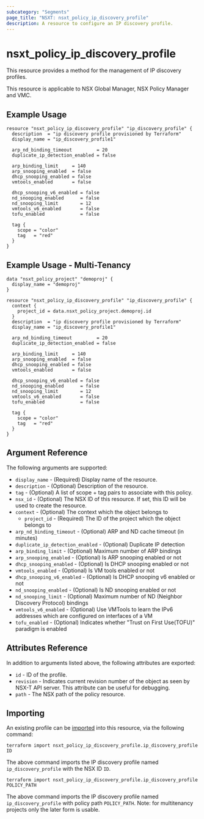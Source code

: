 ```yaml
---
subcategory: "Segments"
page_title: "NSXT: nsxt_policy_ip_discovery_profile"
description: A resource to configure an IP discovery profile.
---
```


# nsxt_policy_ip_discovery_profile

This resource provides a method for the management of IP discovery profiles.

This resource is applicable to NSX Global Manager, NSX Policy Manager and VMC.

## Example Usage

```hcl
resource "nsxt_policy_ip_discovery_profile" "ip_discovery_profile" {
  description  = "ip discovery profile provisioned by Terraform"
  display_name = "ip_discovery_profile1"

  arp_nd_binding_timeout         = 20
  duplicate_ip_detection_enabled = false

  arp_binding_limit     = 140
  arp_snooping_enabled  = false
  dhcp_snooping_enabled = false
  vmtools_enabled       = false

  dhcp_snooping_v6_enabled = false
  nd_snooping_enabled      = false
  nd_snooping_limit        = 12
  vmtools_v6_enabled       = false
  tofu_enabled             = false

  tag {
    scope = "color"
    tag   = "red"
  }
}
```

## Example Usage - Multi-Tenancy

```hcl
data "nsxt_policy_project" "demoproj" {
  display_name = "demoproj"
}

resource "nsxt_policy_ip_discovery_profile" "ip_discovery_profile" {
  context {
    project_id = data.nsxt_policy_project.demoproj.id
  }
  description  = "ip discovery profile provisioned by Terraform"
  display_name = "ip_discovery_profile1"

  arp_nd_binding_timeout         = 20
  duplicate_ip_detection_enabled = false

  arp_binding_limit     = 140
  arp_snooping_enabled  = false
  dhcp_snooping_enabled = false
  vmtools_enabled       = false

  dhcp_snooping_v6_enabled = false
  nd_snooping_enabled      = false
  nd_snooping_limit        = 12
  vmtools_v6_enabled       = false
  tofu_enabled             = false

  tag {
    scope = "color"
    tag   = "red"
  }
}
```

## Argument Reference

The following arguments are supported:

* `display_name` - (Required) Display name of the resource.
* `description` - (Optional) Description of the resource.
* `tag` - (Optional) A list of scope + tag pairs to associate with this policy.
* `nsx_id` - (Optional) The NSX ID of this resource. If set, this ID will be used to create the resource.
* `context` - (Optional) The context which the object belongs to
    * `project_id` - (Required) The ID of the project which the object belongs to
* `arp_nd_binding_timeout` - (Optional) ARP and ND cache timeout (in minutes)
* `duplicate_ip_detection_enabled` - (Optional) Duplicate IP detection
* `arp_binding_limit` - (Optional) Maximum number of ARP bindings
* `arp_snooping_enabled` - (Optional) Is ARP snooping enabled or not
* `dhcp_snooping_enabled` - (Optional) Is DHCP snooping enabled or not
* `vmtools_enabled` - (Optional) Is VM tools enabled or not
* `dhcp_snooping_v6_enabled` - (Optional)  Is DHCP snooping v6 enabled or not
* `nd_snooping_enabled` - (Optional) Is ND snooping enabled or not
* `nd_snooping_limit` - (Optional) Maximum number of ND (Neighbor Discovery Protocol) bindings
* `vmtools_v6_enabled` - (Optional) Use VMTools to learn the IPv6 addresses which are configured on interfaces of a VM
* `tofu_enabled` - (Optional) Indicates whether "Trust on First Use(TOFU)" paradigm is enabled

## Attributes Reference

In addition to arguments listed above, the following attributes are exported:

* `id` - ID of the profile.
* `revision` - Indicates current revision number of the object as seen by NSX-T API server. This attribute can be useful for debugging.
* `path` - The NSX path of the policy resource.

## Importing

An existing profile can be [imported][docs-import] into this resource, via the following command:

[docs-import]: https://developer.hashicorp.com/terraform/cli/import

```shell
terraform import nsxt_policy_ip_discovery_profile.ip_discovery_profile ID
```

The above command imports the IP discovery profile named `ip_discovery_profile` with the NSX ID `ID`.

```shell
terraform import nsxt_policy_ip_discovery_profile.ip_discovery_profile POLICY_PATH
```

The above command imports the IP discovery profile named `ip_discovery_profile` with policy path `POLICY_PATH`.
Note: for multitenancy projects only the later form is usable.
